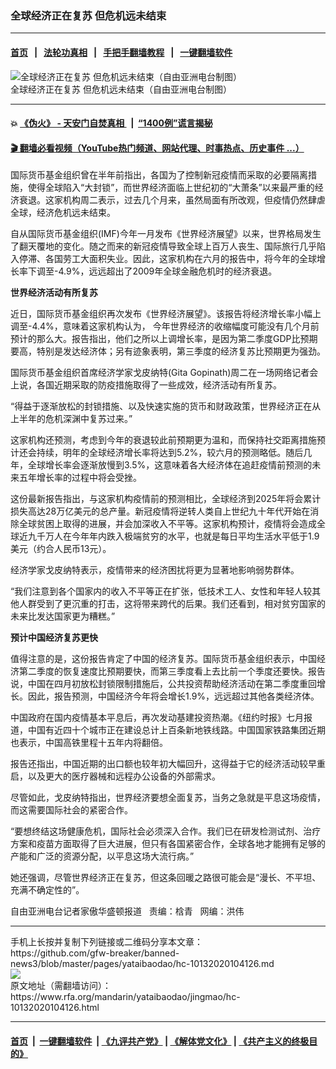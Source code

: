 ### 全球经济正在复苏  但危机远未结束
------------------------

#### [首页](https://github.com/gfw-breaker/banned-news3/blob/master/README.md) &nbsp;&nbsp;|&nbsp;&nbsp; [法轮功真相](https://github.com/begood0513/basic/blob/master/README.md)  &nbsp;&nbsp;|&nbsp;&nbsp; [手把手翻墙教程](https://github.com/gfw-breaker/guides/wiki)  &nbsp;&nbsp;|&nbsp;&nbsp; [一键翻墙软件](https://github.com/gfw-breaker/nogfw/blob/master/README.md)  



<div id="headerimg">
 <img alt="全球经济正在复苏  但危机远未结束（自由亚洲电台制图）" src="https://www.rfa.org/mandarin/yataibaodao/jingmao/hc-10132020104126.html/hc1013z.jpg/image" title="全球经济正在复苏  但危机远未结束（自由亚洲电台制图）"/>
 <div id="headerimgcontents">
  <div id="headerimgcaption">
   <span>
    全球经济正在复苏  但危机远未结束（自由亚洲电台制图）
   </span>
   <!-- zoomattribute -->
  </div>
  <!-- headerimgcaption -->
 </div>
 <!-- headerimagecontents -->
</div>

<hr/>


#### 💥 [《伪火》 - 天安门自焚真相 ](http://158.247.195.190:10000/videos/blog/weihuo.html)&nbsp; |&nbsp; [“1400例”谎言揭秘  ](http://158.247.195.190:10000/videos/blog/jiexi1400.html)

#### [ 🎬  翻墙必看视频（YouTube热门频道、网站代理、时事热点、历史事件 ...）](https://github.com/gfw-breaker/links/blob/master/banned.md)

<div id="storytext">
 <div>
  <div class="slot_header">
  </div>
 </div>
 <p>
  国际货币基金组织曾在半年前指出，各国为了控制新冠疫情而采取的必要隔离措施，使得全球陷入“大封锁”，而世界经济面临上世纪初的“大萧条”以来最严重的经济衰退。这家机构周二表示，过去几个月来，虽然局面有所改观，但疫情仍然肆虐全球，经济危机远未结束。
 </p>
 <p>
  自从国际货币基金组织(IMF)今年一月发布《世界经济展望》以来，世界格局发生了翻天覆地的变化。随之而来的新冠疫情导致全球上百万人丧生、国际旅行几乎陷入停滞、各国劳工大面积失业。因此，这家机构在六月的报告中，将今年的全球增长率下调至-4.9%，远远超出了2009年全球金融危机时的经济衰退。
 </p>
 <p>
 </p>
 <p>
 </p>
 <p>
  <b>
   世界经济活动有所复苏
  </b>
 </p>
 <p>
  近日，国际货币基金组织再次发布《世界经济展望》。该报告将经济增长率小幅上调至-4.4%，意味着这家机构认为， 今年世界经济的收缩幅度可能没有几个月前预计的那么大。报告指出，他们之所以上调增长率，是因为第二季度GDP比预期要高，特别是发达经济体；另有迹象表明，第三季度的经济复苏比预期更为强劲。
 </p>
 <p>
  国际货币基金组织首席经济学家戈皮纳特(Gita Gopinath)周二在一场网络记者会上说，各国近期采取的防疫措施取得了一些成效，经济活动有所复苏。
 </p>
 <p>
  “得益于逐渐放松的封锁措施、以及快速实施的货币和财政政策，世界经济正在从上半年的危机深渊中复苏过来。”
 </p>
 <p>
  这家机构还预测，考虑到今年的衰退较此前预期更为温和，而保持社交距离措施预计还会持续，明年的全球经济增长率将达到5.2%，较六月的预测略低。随后几年，全球增长率会逐渐放慢到3.5%，这意味着各大经济体在追赶疫情前预测的未来五年增长率的过程中将会受挫。
 </p>
 <p>
  这份最新报告指出，与这家机构疫情前的预测相比，全球经济到2025年将会累计损失高达28万亿美元的总产量。新冠疫情将逆转人类自上世纪九十年代开始在消除全球贫困上取得的进展，并会加深收入不平等。这家机构预计，疫情将会造成全球近九千万人在今年年内跌入极端贫穷的水平，也就是每日平均生活水平低于1.9美元（约合人民币13元）。
 </p>
 <p>
  经济学家戈皮纳特表示，疫情带来的经济困扰将更为显著地影响弱势群体。
 </p>
 <p>
  “我们注意到各个国家内的收入不平等正在扩张，低技术工人、女性和年轻人较其他人群受到了更沉重的打击，这将带来跨代的后果。我们还看到，相对贫穷国家的未来比发达国家更为糟糕。”
 </p>
 <p>
  <b>
   预计中国经济复苏更快
  </b>
 </p>
 <p>
  值得注意的是，这份报告肯定了中国的经济复苏。国际货币基金组织表示，中国经济第二季度的恢复速度比预期要快，而第三季度看上去比前一个季度还要快。报告说，中国在四月初放松封锁限制措施后，公共投资帮助经济活动在第二季度重回增长。因此，报告预测，中国经济今年将会增长1.9%，远远超过其他各类经济体。
 </p>
 <p>
  中国政府在国内疫情基本平息后，再次发动基建投资热潮。《纽约时报》七月报道，中国有近四十个城市正在建设总计上百条新地铁线路。中国国家铁路集团近期也表示，中国高铁里程十五年内将翻倍。
 </p>
 <p>
  报告还指出，中国近期的出口额也较年初大幅回升，这得益于它的经济活动较早重启，以及更大的医疗器械和远程办公设备的外部需求。
 </p>
 <p>
  尽管如此，戈皮纳特指出，世界经济要想全面复苏，当务之急就是平息这场疫情，而这需要国际社会的紧密合作。
 </p>
 <p>
  “要想终结这场健康危机，国际社会必须深入合作。我们已在研发检测试剂、治疗方案和疫苗方面取得了巨大进展，但只有各国紧密合作，全球各地才能拥有足够的产能和广泛的资源分配，以平息这场大流行病。”
 </p>
 <p>
  她还强调，尽管世界经济正在复苏，但这条回暖之路很可能会是“漫长、不平坦、充满不确定性的”。
 </p>
 <p>
 </p>
 <p>
  自由亚洲电台记者家傲华盛顿报道   责编：梒青   网编：洪伟
 </p>
</div>

<hr/>
手机上长按并复制下列链接或二维码分享本文章：<br/>
https://github.com/gfw-breaker/banned-news3/blob/master/pages/yataibaodao/hc-10132020104126.md <br/>
<a href='https://github.com/gfw-breaker/banned-news3/blob/master/pages/yataibaodao/hc-10132020104126.md'><img src='https://github.com/gfw-breaker/banned-news3/blob/master/pages/yataibaodao/hc-10132020104126.md.png'/></a> <br/>
原文地址（需翻墙访问）：https://www.rfa.org/mandarin/yataibaodao/jingmao/hc-10132020104126.html


------------------------
#### [首页](https://github.com/gfw-breaker/banned-news3/blob/master/README.md) &nbsp;|&nbsp; [一键翻墙软件](https://github.com/gfw-breaker/nogfw/blob/master/README.md) &nbsp;| [《九评共产党》](https://github.com/gfw-breaker/9ping.md/blob/master/README.md#九评之一评共产党是什么) | [《解体党文化》](https://github.com/gfw-breaker/jtdwh.md/blob/master/README.md) | [《共产主义的终极目的》](https://github.com/gfw-breaker/gczydzjmd.md/blob/master/README.md)


<img src='http://gfw-breaker.win/banned-news3/pages/yataibaodao/hc-10132020104126.md' width='0px' height='0px'/>